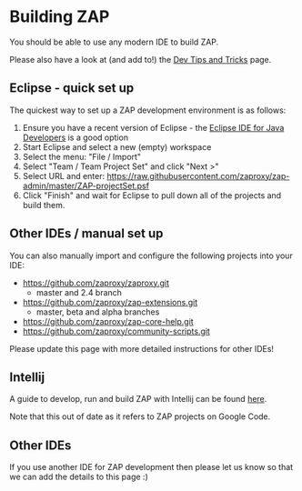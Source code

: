 # Building ZAP

You should be able to use any modern IDE to build ZAP.

Please also have a look at (and add to!) the [Dev Tips and Tricks](DevTipsAndTricks) page.

## Eclipse - quick set up

The quickest way to set up a ZAP development environment is as follows:

1. Ensure you have a recent version of Eclipse - the [Eclipse IDE for Java Developers](https://www.eclipse.org/downloads/packages/eclipse-ide-java-developers/lunasr2) is a good option
1. Start Eclipse and select a new (empty) workspace
1. Select the menu: "File / Import"
1. Select "Team / Team Project Set" and click "Next >"
1. Select URL and enter: https://raw.githubusercontent.com/zaproxy/zap-admin/master/ZAP-projectSet.psf
1. Click "Finish" and wait for Eclipse to pull down all of the projects and build them.

## Other IDEs / manual set up

You can also manually import and configure the following projects into your IDE:
* https://github.com/zaproxy/zaproxy.git
  * master and 2.4 branch
* https://github.com/zaproxy/zap-extensions.git
  * master, beta and alpha branches
* https://github.com/zaproxy/zap-core-help.git
* https://github.com/zaproxy/community-scripts.git

Please update this page with more detailed instructions for other IDEs!

## Intellij

A guide to develop, run and build ZAP with Intellij can be found [here](HowToBuildZapWithIntellij).

Note that this out of date as it refers to ZAP projects on Google Code.

## Other IDEs

If you use another IDE for ZAP development then please let us know so that we can add the details to this page :)